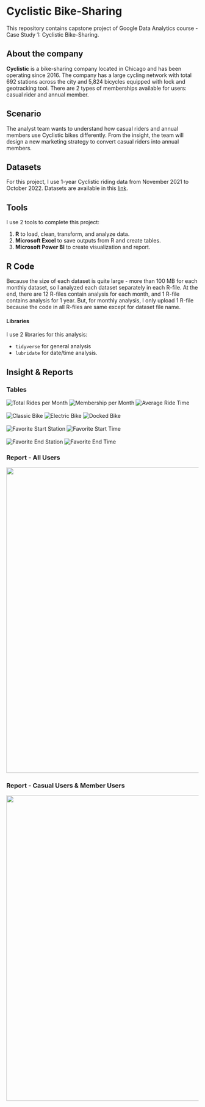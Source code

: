 # Cyclistic Bike-Sharing
This repository contains capstone project of Google Data Analytics course - Case Study 1: Cyclistic Bike-Sharing.

## About the company
**Cyclistic** is a bike-sharing company located in Chicago and has been operating since 2016. The company has a large cycling network with total 692 stations across the city and 5,824 bicycles equipped with lock and geotracking tool. There are 2 types of memberships available for users: casual rider and annual member.

## Scenario
The analyst team wants to understand how casual riders and annual members use Cyclistic bikes differently. From the insight, the team will design a new marketing strategy to convert casual riders into annual members.

## Datasets
For this project, I use 1-year Cyclistic riding data from November 2021 to October 2022. Datasets are available in this [link](https://divvy-tripdata.s3.amazonaws.com/index.html).

## Tools
I use 2 tools to complete this project:
1. **R** to load, clean, transform, and analyze data.
2. **Microsoft Excel** to save outputs from R and create tables.<br />
3. **Microsoft Power BI** to create visualization and report.

## R Code
Because the size of each dataset is quite large - more than 100 MB for each monthly dataset, so I analyzed each dataset separately in each R-file. At the end, there are 12 R-files contain analysis for each month, and 1 R-file contains analysis for 1 year. But, for monthly analysis, I only upload 1 R-file because the code in all R-files are same except for dataset file name.

#### Libraries
I use 2 libraries for this analysis:
* `tidyverse` for general analysis
* `lubridate` for date/time analysis.

## Insight & Reports
### Tables
![Total Rides per Month](https://github.com/salmiah-ls/Cyclistic-Bike-Sharing/blob/main/images/table_total_rides.png)
![Membership per Month](https://github.com/salmiah-ls/Cyclistic-Bike-Sharing/blob/main/images/table_membership.png)
![Average Ride Time](https://github.com/salmiah-ls/Cyclistic-Bike-Sharing/blob/main/images/table_avg_ride_time2.png)
<br /><br />
![Classic Bike](https://github.com/salmiah-ls/Cyclistic-Bike-Sharing/blob/main/images/table_classic_bike.png)
![Electric Bike](https://github.com/salmiah-ls/Cyclistic-Bike-Sharing/blob/main/images/table_electric_bike.png)
![Docked Bike](https://github.com/salmiah-ls/Cyclistic-Bike-Sharing/blob/main/images/table_docked_bike.png)
<br /><br />
![Favorite Start Station](https://github.com/salmiah-ls/Cyclistic-Bike-Sharing/blob/main/images/table_fav_start_station2.png)
![Favorite Start Time](https://github.com/salmiah-ls/Cyclistic-Bike-Sharing/blob/main/images/table_fav_start_time2.png)
<br /><br />
![Favorite End Station](https://github.com/salmiah-ls/Cyclistic-Bike-Sharing/blob/main/images/table_fav_end_station2.png)
![Favorite End Time](https://github.com/salmiah-ls/Cyclistic-Bike-Sharing/blob/main/images/table_fav_end_time2.png)

### Report - All Users
<img src="https://github.com/salmiah-ls/Cyclistic-Bike-Sharing/blob/main/images/dashboard2.png" width="800">

### Report - Casual Users & Member Users
<img src="https://github.com/salmiah-ls/Cyclistic-Bike-Sharing/blob/main/images/casual_member.png" width="800">
